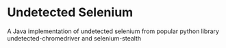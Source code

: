 # Undetected Selenium

A Java implementation of undetected selenium from popular python library undetected-chromedriver and selenium-stealth